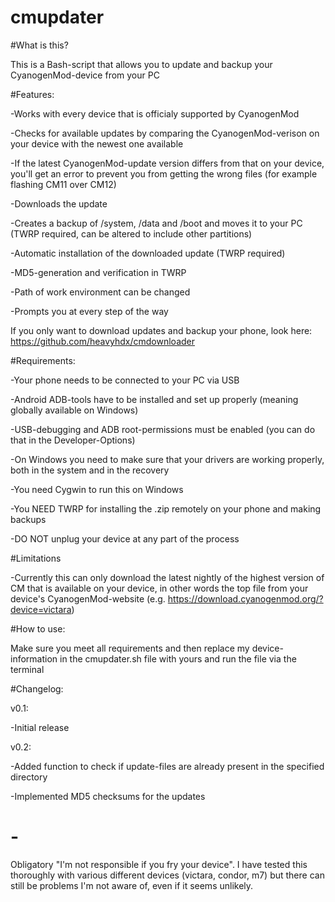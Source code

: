 # cmupdater

#What is this?

This is a Bash-script that allows you to update and backup your CyanogenMod-device from your PC

#Features:

-Works with every device that is officialy supported by CyanogenMod

-Checks for available updates by comparing the CyanogenMod-verison on your device with the newest one available

-If the latest CyanogenMod-update version differs from that on your device, you'll get an error to prevent you from getting the wrong files (for example flashing CM11 over CM12)

-Downloads the update

-Creates a backup of /system, /data and /boot and moves it to your PC (TWRP required, can be altered to include other partitions)

-Automatic installation of the downloaded update (TWRP required)

-MD5-generation and verification in TWRP

-Path of work environment can be changed

-Prompts you at every step of the way


If you only want to download updates and backup your phone, look here: https://github.com/heavyhdx/cmdownloader

#Requirements:

-Your phone needs to be connected to your PC via USB

-Android ADB-tools have to be installed and set up properly (meaning globally available on Windows)

-USB-debugging and ADB root-permissions must be enabled (you can do that in the Developer-Options)

-On Windows you need to make sure that your drivers are working properly, both in the system and in the recovery

-You need Cygwin to run this on Windows

-You NEED TWRP for installing the .zip remotely on your phone and making backups

-DO NOT unplug your device at any part of the process

#Limitations

-Currently this can only download the latest nightly of the highest version of CM that is available on your device, in other words the top file from your device's CyanogenMod-website (e.g. https://download.cyanogenmod.org/?device=victara)

#How to use:

Make sure you meet all requirements and then replace my device-information in the cmupdater.sh file with yours and run the file via the terminal

#Changelog: 

v0.1:

-Initial release

v0.2:

-Added function to check if update-files are already present in the specified directory

-Implemented MD5 checksums for the updates

# -

Obligatory "I'm not responsible if you fry your device". I have tested this thoroughly with various different devices (victara, condor, m7) but there can still be problems I'm not aware of, even if it seems unlikely.
